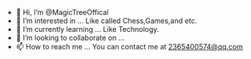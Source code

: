 - 👋 Hi, I’m @MagicTreeOffical
- 👀 I’m interested in ... Like called Chess,Games,and etc.
- 🌱 I’m currently learning ... Like Technology.
- 💞️ I’m looking to collaborate on ... 
- 📫 How to reach me ... You can contact me at 2365400574@qq.com

<!---
MagicTreeOffical/MagicTreeOffical is a ✨ special ✨ repository because its `README.md` (this file) appears on your GitHub profile.
You can click the Preview link to take a look at your changes.
--->
